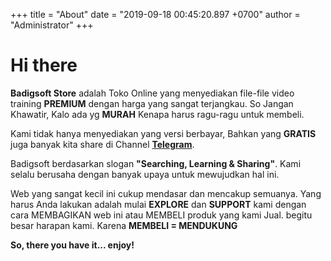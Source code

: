 +++
title = "About"
date = "2019-09-18 00:45:20.897 +0700"
author = "Administrator"
+++

# Hi there

**Badigsoft Store** adalah Toko Online yang menyediakan file-file video training **PREMIUM** dengan harga yang sangat terjangkau. So Jangan Khawatir, Kalo ada yg **MURAH** Kenapa harus ragu-ragu untuk membeli.

Kami tidak hanya menyediakan yang versi berbayar, Bahkan yang **GRATIS** juga banyak kita share di Channel [**Telegram**](https://t.me/IdbmbNetwork).

Badigsoft berdasarkan slogan **"Searching, Learning & Sharing"**. Kami selalu berusaha dengan banyak upaya untuk mewujudkan hal ini.

Web yang sangat kecil ini cukup mendasar dan mencakup semuanya. Yang harus Anda lakukan adalah mulai **EXPLORE** dan **SUPPORT** kami dengan cara MEMBAGIKAN web ini atau MEMBELI produk yang kami Jual. begitu besar harapan kami. Karena **MEMBELI = MENDUKUNG**

**So, there you have it... enjoy!**
